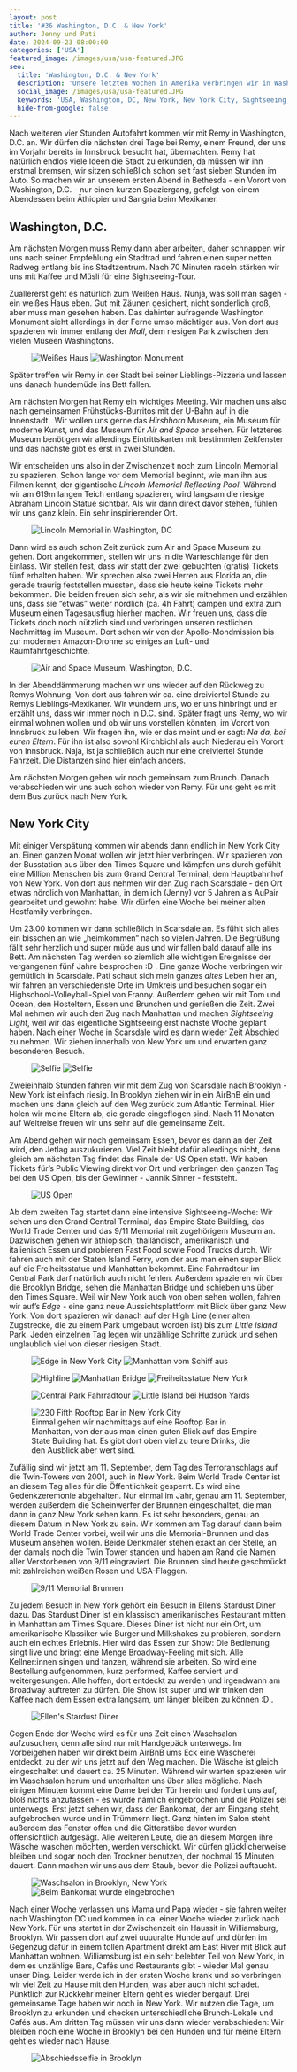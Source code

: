 ```yaml
---
layout: post
title: '#36 Washington, D.C. & New York'
author: Jenny und Pati
date: 2024-09-23 08:00:00
categories: ['USA']
featured_image: /images/usa/usa-featured.JPG
seo:
  title: 'Washington, D.C. & New York'
  description: 'Unsere letzten Wochen in Amerika verbringen wir in Washington, D.C. und in New York City. Dort besuchen wir allerlei Sehenswürdigkeiten und bekommen Besuch von zu Hause.'
  social_image: /images/usa/usa-featured.JPG
  keywords: 'USA, Washington, DC, New York, New York City, Sightseeing, Washington DC, 9/11, Scarsdale, Brooklyn'
  hide-from-google: false
---
```

Nach weiteren vier Stunden Autofahrt kommen wir mit Remy in Washington, D.C. an. Wir dürfen die nächsten drei Tage bei Remy, einem Freund, der uns im Vorjahr bereits in Innsbruck besucht hat, übernachten. Remy hat natürlich endlos viele Ideen die Stadt zu erkunden, da müssen wir ihn erstmal bremsen, wir sitzen schließlich schon seit fast sieben Stunden im Auto. So machen wir an unserem ersten Abend in Bethesda - ein Vorort von Washington, D.C. - nur einen kurzen Spaziergang, gefolgt von einem Abendessen beim Äthiopier und Sangria beim Mexikaner.

## Washington, D.C.
Am nächsten Morgen muss Remy dann aber arbeiten, daher schnappen wir uns nach seiner Empfehlung ein Stadtrad und fahren einen super netten Radweg entlang bis ins Stadtzentrum. Nach 70 Minuten radeln stärken wir uns mit Kaffee und Müsli für eine Sightseeing-Tour. 

Zuallererst geht es natürlich zum Weißen Haus. Nunja, was soll man sagen - ein weißes Haus eben. Gut mit Zäunen gesichert, nicht sonderlich groß, aber muss man gesehen haben. Das dahinter aufragende Washington Monument sieht allerdings in der Ferne umso mächtiger aus. Von dort aus spazieren wir immer entlang der *Mall*, dem riesigen Park zwischen den vielen Museen Washingtons. 

<figure class="img2">
  <img src="/images/usa/usa-2.jpg" alt="Weißes Haus">
  <img src="/images/usa/usa-3.jpg" alt="Washington Monument">
</figure>

Später treffen wir Remy in der Stadt bei seiner Lieblings-Pizzeria und lassen uns danach hundemüde ins Bett fallen. 

Am nächsten Morgen hat Remy ein wichtiges Meeting. Wir machen uns also nach gemeinsamen Frühstücks-Burritos mit der U-Bahn auf in die Innenstadt. 
Wir wollen uns gerne das *Hirshhorn* Museum, ein Museum für moderne Kunst, und das Museum für *Air and Space* ansehen. Für letzteres Museum benötigen wir allerdings Eintrittskarten mit bestimmten Zeitfenster und das nächste gibt es erst in zwei Stunden. 

Wir entscheiden uns also in der Zwischenzeit noch zum Lincoln Memorial zu spazieren. Schon lange vor dem Memorial beginnt, wie man ihn aus Filmen kennt, der gigantische *Lincoln Memorial Reflecting Pool*. Während wir am 619m langen Teich entlang spazieren, wird langsam die riesige Abraham Lincoln Statue sichtbar. Als wir dann direkt davor stehen, fühlen wir uns ganz klein. Ein sehr inspirierender Ort. 

<figure class="img1">
  <img src="/images/usa/usa-15.jpg" alt="Lincoln Memorial in Washington, DC">
</figure>

Dann wird es auch schon Zeit zurück zum Air and Space Museum zu gehen. Dort angekommen, stellen wir uns in die Warteschlange für den Einlass. Wir stellen fest, dass wir statt der zwei gebuchten (gratis) Tickets fünf erhalten haben. Wir sprechen also zwei Herren aus Florida an, die gerade traurig feststellen mussten, dass sie heute keine Tickets mehr bekommen. Die beiden freuen sich sehr, als wir sie mitnehmen und erzählen uns, dass sie “etwas” weiter nördlich (ca. 4h Fahrt) campen und extra zum Museum einen Tagesausflug hierher machen. Wir freuen uns, dass die Tickets doch noch nützlich sind und verbringen unseren restlichen Nachmittag im Museum. Dort sehen wir von der Apollo-Mondmission bis zur modernen Amazon-Drohne so einiges an Luft- und Raumfahrtgeschichte. 

<figure class="img1">
  <img src="/images/usa/usa-11.jpg" alt="Air and Space Museum, Washington, D.C.">
</figure>

In der Abenddämmerung machen wir uns wieder auf den Rückweg zu Remys Wohnung. Von dort aus fahren wir ca. eine dreiviertel Stunde zu Remys Lieblings-Mexikaner. Wir wundern uns, wo er uns hinbringt und er erzählt uns, dass wir immer noch in D.C. sind. Später fragt uns Remy, wo wir einmal wohnen wollen und ob wir uns vorstellen könnten, im Vorort von Innsbruck zu leben. Wir fragen ihn, wie er das meint und er sagt: *Na da, bei euren Eltern*. Für ihn ist also sowohl Kirchbichl als auch Niederau ein Vorort von Innsbruck. Naja, ist ja schließlich auch nur eine dreiviertel Stunde Fahrzeit. Die Distanzen sind hier einfach anders.

Am nächsten Morgen gehen wir noch gemeinsam zum Brunch. Danach verabschieden wir uns auch schon wieder von Remy. Für uns geht es mit dem Bus zurück nach New York. 

## New York City

Mit einiger Verspätung kommen wir abends dann endlich in New York City an. Einen ganzen Monat wollen wir jetzt hier verbringen. Wir spazieren von der Busstation aus über den Times Square und kämpfen uns durch gefühlt eine Million Menschen bis zum Grand Central Terminal, dem Hauptbahnhof von New York. Von dort aus nehmen wir den Zug nach Scarsdale - den Ort etwas nördlich von Manhattan, in dem ich (Jenny) vor 5 Jahren als AuPair gearbeitet und gewohnt habe. Wir dürfen eine Woche bei meiner alten Hostfamily verbringen.

Um 23.00 kommen wir dann schließlich in Scarsdale an. Es fühlt sich alles ein bisschen an wie „heimkommen“ nach so vielen Jahren. Die Begrüßung fällt sehr herzlich und super müde aus und wir fallen bald darauf alle ins Bett. Am nächsten Tag werden so ziemlich alle wichtigen Ereignisse der vergangenen fünf Jahre besprochen :D . Eine ganze Woche verbringen wir gemütlich in Scarsdale. Pati schaut sich mein ganzes *altes* Leben hier an, wir fahren an verschiedenste Orte im Umkreis und besuchen sogar ein Highschool-Volleyball-Spiel von Franny. Außerdem gehen wir mit Tom und Ocean, den Hosteltern, Essen und Brunchen und genießen die Zeit. Zwei Mal nehmen wir auch den Zug nach Manhattan und machen *Sightseeing Light*, weil wir das eigentliche Sightseeing erst nächste Woche geplant haben. Nach einer Woche in Scarsdale wird es dann wieder Zeit Abschied zu nehmen. Wir ziehen innerhalb von New York um und erwarten ganz besonderen Besuch.

<figure class="img2">
  <img src="/images/usa/usa-16.jpg" alt="Selfie">
  <img src="/images/usa/usa-17.jpg" alt="Selfie">
</figure>

Zweieinhalb Stunden fahren wir mit dem Zug von Scarsdale nach Brooklyn - New York ist einfach riesig. In Brooklyn ziehen wir in ein AirBnB ein und machen uns dann gleich auf den Weg zurück zum Atlantic Terminal. Hier holen wir meine Eltern ab, die gerade eingeflogen sind. Nach 11 Monaten auf Weltreise freuen wir uns sehr auf die gemeinsame Zeit.

Am Abend gehen wir noch gemeinsam Essen, bevor es dann an der Zeit wird, den Jetlag auszukurieren. Viel Zeit bleibt dafür allerdings nicht, denn gleich am nächsten Tag findet das Finale der US Open statt. Wir haben Tickets für’s Public Viewing direkt vor Ort und verbringen den ganzen Tag bei den US Open, bis der Gewinner - Jannik Sinner - feststeht.

<figure class="img1">
  <img src="/images/usa/usa-6.jpg" alt="US Open">
</figure>

Ab dem zweiten Tag startet dann eine intensive Sightseeing-Woche:
Wir sehen uns den Grand Central Terminal, das Empire State Building, das World Trade Center und das 9/11 Memorial mit zugehörigem Museum an. Dazwischen gehen wir äthiopisch, thailändisch, amerikanisch und italienisch Essen und probieren Fast Food sowie Food Trucks durch. Wir fahren auch mit der Staten Island Ferry, von der aus man einen super Blick auf die Freiheitsstatue und Manhattan bekommt. Eine Fahrradtour im Central Park darf natürlich auch nicht fehlen. Außerdem spazieren wir über die Brooklyn Bridge, sehen die Manhattan Bridge und schieben uns über den Times Square. Weil wir New York auch von oben sehen wollen, fahren wir auf’s *Edge* - eine ganz neue Aussichtsplattform mit Blick über ganz New York. Von dort spazieren wir danach auf der High Line (einer alten Zugstrecke, die zu einem Park umgebaut worden ist) bis zum *Little Island* Park. Jeden einzelnen Tag legen wir unzählige Schritte zurück und sehen unglaublich viel von dieser riesigen Stadt.

<figure class="img2">
  <img src="/images/usa/usa-10.jpg" alt="Edge in New York City">
  <img src="/images/usa/usa-9.jpg" alt="Manhattan vom Schiff aus">
</figure>
<figure class="img3 sm-hide">
  <img src="/images/usa/usa-1.jpg" alt="Highline">
  <img src="/images/usa/usa-4.jpg" alt="Manhattan Bridge">
  <img src="/images/usa/usa-12.jpg" alt="Freiheitsstatue New York">
</figure>
<figure class="img2">
  <img src="/images/usa/usa-7.jpg" alt="Central Park Fahrradtour">
  <img src="/images/usa/usa-14.jpg" alt="Little Island bei Hudson Yards">
</figure>
<figure class="img1">
  <img src="/images/usa/usa-5.jpg" alt="230 Fifth Rooftop Bar in New York City">
  <figcaption>Einmal gehen wir nachmittags auf eine Rooftop Bar in Manhattan, von der aus man einen guten Blick auf das Empire State Building hat. Es gibt dort oben viel zu teure Drinks, die den Ausblick aber wert sind.</figcaption>
</figure>

Zufällig sind wir jetzt am 11. September, dem Tag des Terroranschlags auf die Twin-Towers von 2001, auch in New York. Beim World Trade Center ist an diesem Tag alles für die Öffentlichkeit gesperrt. Es wird eine Gedenkzeremonie abgehalten. Nur einmal im Jahr, genau am 11. September, werden außerdem die Scheinwerfer der Brunnen eingeschaltet, die man dann in ganz New York sehen kann. Es ist sehr besonders, genau an diesem Datum in New York zu sein. Wir kommen am Tag darauf dann beim World Trade Center vorbei, weil wir uns die Memorial-Brunnen und das Museum ansehen wollen. Beide Denkmäler stehen exakt an der Stelle, an der damals noch die Twin Tower standen und haben am Rand die Namen aller Verstorbenen von 9/11 eingraviert. Die Brunnen sind heute geschmückt mit zahlreichen weißen Rosen und USA-Flaggen.

<figure class="img1">
  <img src="/images/usa/usa-18.jpg" alt="9/11 Memorial Brunnen">
</figure>

Zu jedem Besuch in New York gehört ein Besuch in Ellen’s Stardust Diner dazu. Das Stardust Diner ist ein klassisch amerikanisches Restaurant mitten in Manhattan am Times Square. Dieses Diner ist nicht nur ein Ort, um amerikanische Klassiker wie Burger und Milkshakes zu probieren, sondern auch ein echtes Erlebnis. Hier wird das Essen zur Show: Die Bedienung singt live und bringt eine Menge Broadway-Feeling mit sich. Alle Kellner:innen singen und tanzen, während sie arbeiten. So wird eine Bestellung aufgenommen, kurz performed, Kaffee serviert und weitergesungen. Alle hoffen, dort entdeckt zu werden und irgendwann am Broadway auftreten zu dürfen. Die Show ist super und wir trinken den Kaffee nach dem Essen extra langsam, um länger bleiben zu können :D .

<figure class="img1">
  <img src="/images/usa/usa-21.jpg" alt="Ellen's Stardust Diner">
</figure>

Gegen Ende der Woche wird es für uns Zeit einen Waschsalon aufzusuchen, denn alle sind nur mit Handgepäck unterwegs. Im Vorbeigehen haben wir direkt beim AirBnB ums Eck eine Wäscherei entdeckt, zu der wir uns jetzt auf den Weg machen. Die Wäsche ist gleich eingeschaltet und dauert ca. 25 Minuten. Während wir warten spazieren wir im Waschsalon herum und unterhalten uns über alles mögliche. Nach einigen Minuten kommt eine Dame bei der Tür herein und fordert uns auf, bloß nichts anzufassen - es wurde nämlich eingebrochen und die Polizei sei unterwegs. Erst jetzt sehen wir, dass der Bankomat, der am Eingang steht, aufgebrochen wurde und in Trümmern liegt. Ganz hinten im Salon steht außerdem das Fenster offen und die Gitterstäbe davor wurden offensichtlich aufgesägt. Alle weiteren Leute, die an diesem Morgen ihre Wäsche waschen möchten, werden verschickt. Wir dürfen glücklicherweise bleiben und sogar noch den Trockner benutzen, der nochmal 15 Minuten dauert. Dann machen wir uns aus dem Staub, bevor die Polizei auftaucht.

<figure class="img2">
  <img src="/images/usa/usa-19.jpg" alt="Waschsalon in Brooklyn, New York">
  <img src="/images/usa/usa-20.jpg" alt="Beim Bankomat wurde eingebrochen">
</figure>

Nach einer Woche verlassen uns Mama und Papa wieder - sie fahren weiter nach Washington DC und kommen in ca. einer Woche wieder zurück nach New York. Für uns startet in der Zwischenzeit ein Haussit in Williamsburg, Brooklyn. Wir passen dort auf zwei uuuuralte Hunde auf und dürfen im Gegenzug dafür in einem tollen Apartment direkt am East River mit Blick auf Manhattan wohnen. Williamsburg ist ein sehr belebter Teil von New York, in dem es unzählige Bars, Cafés und Restaurants gibt - wieder Mal genau unser Ding. Leider werde ich in der ersten Woche krank und so verbringen wir viel Zeit zu Hause mit den Hunden, was aber auch nicht schadet. Pünktlich zur Rückkehr meiner Eltern geht es wieder bergauf. Drei gemeinsame Tage haben wir noch in New York. Wir nutzen die Tage, um Brooklyn zu erkunden und checken unterschiedliche Brunch-Lokale und Cafés aus. Am dritten Tag müssen wir uns dann wieder verabschieden: Wir bleiben noch eine Woche in Brooklyn bei den Hunden und für meine Eltern geht es wieder nach Hause. 

<figure class="img1">
  <img src="/images/usa/usa-8.jpg" alt="Abschiedsselfie in Brooklyn">
</figure>